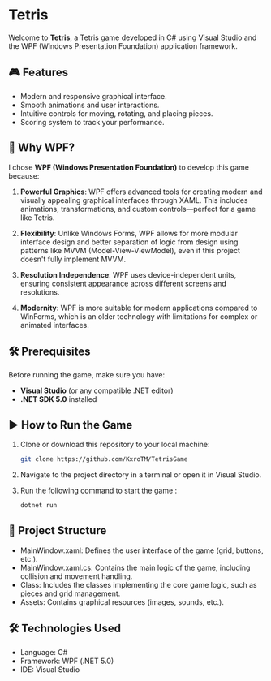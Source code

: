 # Tetris

Welcome to **Tetris**, a Tetris game developed in C# using Visual Studio and the WPF (Windows Presentation Foundation) application framework.

## 🎮 Features

- Modern and responsive graphical interface.
- Smooth animations and user interactions.
- Intuitive controls for moving, rotating, and placing pieces.
- Scoring system to track your performance.

## 🚀 Why WPF?

I chose **WPF (Windows Presentation Foundation)** to develop this game because:

1. **Powerful Graphics**: WPF offers advanced tools for creating modern and visually appealing graphical interfaces through XAML. This includes animations, transformations, and custom controls—perfect for a game like Tetris.

2. **Flexibility**: Unlike Windows Forms, WPF allows for more modular interface design and better separation of logic from design using patterns like MVVM (Model-View-ViewModel), even if this project doesn't fully implement MVVM.

3. **Resolution Independence**: WPF uses device-independent units, ensuring consistent appearance across different screens and resolutions.

4. **Modernity**: WPF is more suitable for modern applications compared to WinForms, which is an older technology with limitations for complex or animated interfaces.

## 🛠 Prerequisites

Before running the game, make sure you have:

- **Visual Studio** (or any compatible .NET editor)
- **.NET SDK 5.0** installed

## ▶️ How to Run the Game

1. Clone or download this repository to your local machine:

   ```bash
   git clone https://github.com/KxroTM/TetrisGame
   ```

2. Navigate to the project directory in a terminal or open it in Visual Studio.

3. Run the following command to start the game :

   ```bash
   dotnet run
   ```

## 📂 Project Structure

- MainWindow.xaml: Defines the user interface of the game (grid, buttons, etc.).
- MainWindow.xaml.cs: Contains the main logic of the game, including collision and movement handling.
- Class: Includes the classes implementing the core game logic, such as pieces and grid management.
- Assets: Contains graphical resources (images, sounds, etc.).

## 🛠 Technologies Used

- Language: C#
- Framework: WPF (.NET 5.0)
- IDE: Visual Studio
